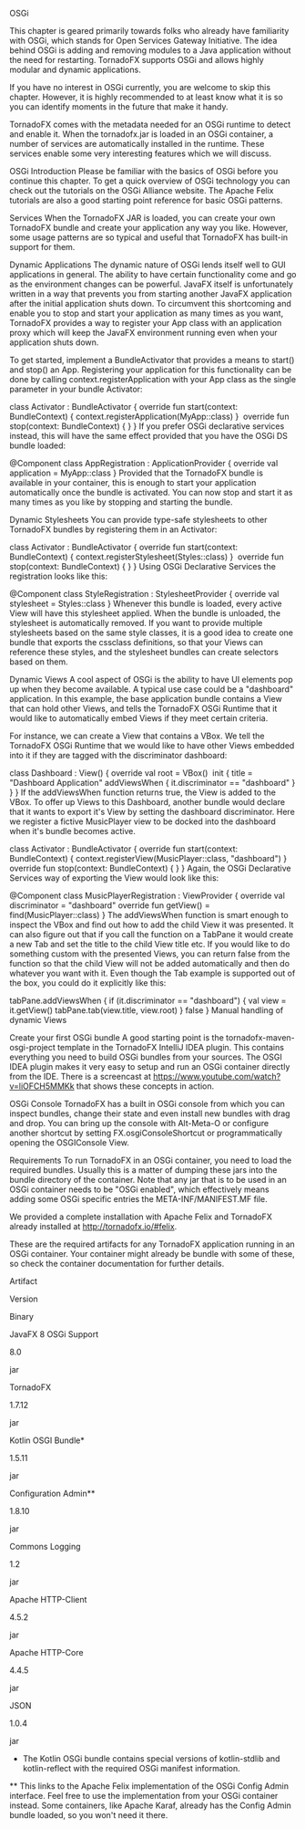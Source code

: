 OSGi

This chapter is geared primarily towards folks who already have familiarity with OSGi, which stands for Open Services Gateway Initiative. The idea behind OSGi is adding and removing modules to a Java application without the need for restarting. TornadoFX supports OSGi and allows highly modular and dynamic applications.

If you have no interest in OSGi currently, you are welcome to skip this chapter. However, it is highly recommended to at least know what it is so you can identify moments in the future that make it handy.

TornadoFX comes with the metadata needed for an OSGi runtime to detect and enable it. When the tornadofx.jar is
loaded in an OSGi container, a number of services are automatically installed in the runtime. These services enable
some very interesting features which we will discuss.

OSGi Introduction
Please be familiar with the basics of OSGi before you continue this chapter. To get a quick overview of OSGi
technology you can check out the tutorials on the
OSGi Alliance website. The
Apache Felix tutorials
are also a good starting point reference for basic OSGi patterns.

Services
When the TornadoFX JAR is loaded, you can create your own TornadoFX bundle and create your
application any way you like. However, some usage patterns are so typical and useful that TornadoFX has built-in
support for them.

Dynamic Applications
The dynamic nature of OSGi lends itself well to GUI applications in general. The ability to have certain
functionality come and go as the environment changes can be powerful. JavaFX itself is unfortunately written in
a way that prevents you from starting another JavaFX application after the initial application shuts down. To
circumvent this shortcoming and enable you to stop and start your application as many times as you want, TornadoFX
provides a way to register your App class with an application proxy which will keep the JavaFX environment running
even when your application shuts down.

To get started, implement a BundleActivator that provides a means to start() and stop() an App. Registering your application for this functionality can be done by calling context.registerApplication with your
App class as the single parameter in your bundle Activator:

class Activator : BundleActivator {
    override fun start(context: BundleContext) {
        context.registerApplication(MyApp::class)
    }
​
    override fun stop(context: BundleContext) {
    }
}
If you prefer OSGi declarative services instead, this will have the same effect provided that you have the OSGi DS
bundle loaded:

@Component
class AppRegistration : ApplicationProvider {
    override val application = MyApp::class
}
Provided that the TornadoFX bundle is available in your container, this is enough to start your application
automatically once the bundle is activated. You can now stop and start it as many times as you like by stopping and
starting the bundle.

Dynamic Stylesheets
You can provide type-safe stylesheets to other TornadoFX bundles by registering them in an Activator:

class Activator : BundleActivator {
    override fun start(context: BundleContext) {
        context.registerStylesheet(Styles::class)
    }
​
    override fun stop(context: BundleContext) {
    }
}
Using OSGi Declarative Services the registration looks like this:

@Component
class StyleRegistration : StylesheetProvider {
    override val stylesheet = Styles::class
}
Whenever this bundle is loaded, every active View will have this stylesheet applied. When the bundle is unloaded,
the stylesheet is automatically removed. If you want to provide multiple stylesheets based on the same style
classes, it is a good idea to create one bundle that exports the cssclass definitions, so that your Views can
reference these styles, and the stylesheet bundles can create selectors based on them.

Dynamic Views
A cool aspect of OSGi is the ability to have UI elements pop up when they become available. A typical use case
could be a "dashboard" application. In this example, the base application bundle contains a View that can hold other
Views, and tells the TornadoFX OSGi Runtime that it would like to automatically embed Views if they meet certain
criteria.

For instance, we can create a View that contains a VBox. We tell the TornadoFX OSGi Runtime that we would like to have other Views
embedded into it if they are tagged with the discriminator dashboard:

class Dashboard : View() {
    override val root = VBox()
​
    init {
        title = "Dashboard Application"
        addViewsWhen { it.discriminator == "dashboard" }
    }
}
If the addViewsWhen function returns true, the View is added to the VBox. To offer up Views to this Dashboard,
another bundle would declare that it wants to export it's View by setting the dashboard discriminator. Here we register
a fictive MusicPlayer view to be docked into the dashboard when it's bundle becomes active.

class Activator : BundleActivator {
    override fun start(context: BundleContext) {
        context.registerView(MusicPlayer::class, "dashboard")
    }
​
    override fun stop(context: BundleContext) {
    }
}
Again, the OSGi Declarative Services way of exporting the View would look like this:

@Component
class MusicPlayerRegistration : ViewProvider {
    override val discriminator = "dashboard"
    override fun getView() = find(MusicPlayer::class)
}
The addViewsWhen function is smart enough to inspect the VBox and find out how to add the child View
it was presented. It can also figure out that if you call the function on a TabPane it would create a new Tab
and set the title to the child View title etc. If you would like to do something custom with the presented Views,
you can return false from the function so that the child View will not be added automatically and then do whatever
you want with it. Even though the Tab example is supported out of the box, you could do it explicitly like this:

tabPane.addViewsWhen {
    if (it.discriminator == "dashboard") {
        val view = it.getView()
        tabPane.tab(view.title, view.root)
    }
    false
}
Manual handling of dynamic Views

Create your first OSGi bundle
A good starting point is the tornadofx-maven-osgi-project template in the TornadoFX IntelliJ IDEA plugin. This
contains everything you need to build OSGi bundles from your sources. The OSGI IDEA plugin makes it very easy to
setup and run an OSGi container directly from the IDE. There is a screencast at
https://www.youtube.com/watch?v=liOFCH5MMKk that shows these concepts in action.

OSGi Console
TornadoFX has a built in OSGi console from which you can inspect bundles, change their state and even install new
bundles with drag and drop. You can bring up the console with Alt-Meta-O or configure another shortcut by setting
FX.osgiConsoleShortcut or programmatically opening the OSGIConsole View.


Requirements
To run TornadoFX in an OSGi container, you need to load the required bundles. Usually this is a matter of dumping
these jars into the bundle directory of the container. Note that any jar that is to be used in an OSGi container
needs to be "OSGi enabled", which effectively means adding some OSGi specific entries the META-INF/MANIFEST.MF
file.

We provided a complete installation with Apache Felix and TornadoFX already installed at
http://tornadofx.io/#felix.

These are the required artifacts for any TornadoFX application running in an OSGi container. Your container might
already be bundle with some of these, so check the container documentation for further details.

Artifact

Version

Binary

JavaFX 8 OSGi Support

8.0

​jar​

TornadoFX

1.7.12

​jar​

Kotlin OSGI Bundle*

1.5.11

​jar​

Configuration Admin**

1.8.10

​jar​

Commons Logging

1.2

​jar​

Apache HTTP-Client

4.5.2

​jar​

Apache HTTP-Core

4.4.5

​jar​

JSON

1.0.4

​jar​

* The Kotlin OSGi bundle contains special versions of kotlin-stdlib and kotlin-reflect with the required OSGi
manifest information.

** This links to the Apache Felix implementation of the OSGi Config Admin interface.
Feel free to use the implementation from your OSGi container instead. Some containers, like Apache Karaf, already
has the Config Admin bundle loaded, so you won't need it there.
